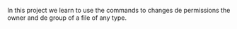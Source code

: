 In this project we learn to use the commands to changes de permissions the owner and de group of a file of any type.